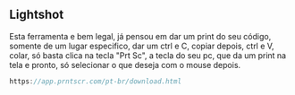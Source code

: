 ## Lightshot

Esta ferramenta e bem legal, já pensou em dar um print do seu código, somente de um lugar especifico, dar um ctrl e C, copiar depois, ctrl e V, colar, só basta clica na tecla "Prt Sc", a tecla do seu pc, que da um print na tela e pronto, só selecionar o que deseja com o mouse depois.

```js
https://app.prntscr.com/pt-br/download.html
```
